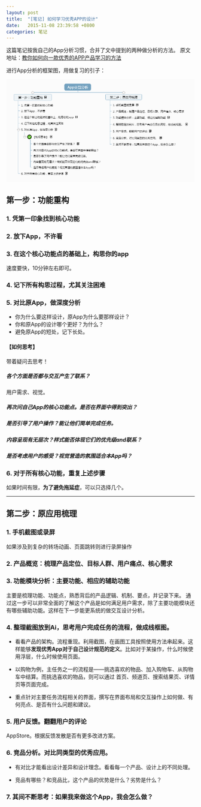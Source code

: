 ```yaml
---
layout: post
title:  "[笔记] 如何学习优秀APP的设计"
date:   2015-11-08 23:39:58 +0800
categories: 笔记
---
```


这篇笔记按我自己的App分析习惯，合并了文中提到的两种做分析的方法。
原文地址：[教你如何向一款优秀的APP产品学习的方法](http://mp.weixin.qq.com/s?__biz=MjM5NjA3MTQ5Ng==&from=timeline&idx=1&isappinstalled=0&mid=400399559&scene=2&sn=663ded87ff44a9b4f67334d9bad48024&srcid=1104IF5b753Owc2dVwQrH0OO)

进行App分析的框架图，用做复习的引子：

![App交互分析的框架图](/assets/images/2015-11-09-app.png)

## 第一步：功能重构

### 1. 凭第一印象找到核心功能

### 2. 放下App，不许看

### 3. 在这个核心功能点的基础上，构思你的app

速度要快，10分钟左右即可。

### 4. 记下所有构思过程，尤其关注困难

### 5. 对比原App，做深度分析

- 你为什么要这样设计，原App为什么要那样设计？
- 你和原App的设计哪个更好？为什么？
- 避免原App的短处，记下长处。

#### 【如何思考】

带着疑问去思考！

##### 各个方面是否都与交互产生了联系？

用户需求、视觉。

##### 再次问自己App的核心功能点。是否在界面中得到突出？

##### 是否引导了用户操作？能让他们简单完成任务。

##### 内容呈现有无层次？样式能否体现它们的优先级and联系？

##### 是否考虑用户的感受？视觉营造的氛围适合本App吗？

### 6. 对于所有核心功能，重复上述步骤

如果时间有限，**为了避免拖延症**，可以只选择几个。

---

## 第二步：原应用梳理

### 1. 手机截图或录屏

如果涉及到复杂的转场动画、页面跳转则进行录屏操作

### 2. 产品概览：梳理产品定位、目标人群、用户痛点、核心需求

### 3. 功能模块分析：主要功能、相应的辅助功能

主要是梳理功能、功能点，熟悉背后的产品逻辑、机制、要点，并记录下来。
通过这一步可以非常全面的了解这个产品是如何满足用户需求，除了主要功能模块还有哪些辅助功能。这样在下一步能更系统的做交互设计分析。

### 4. 整理截图放到Ai，思考用户完成任务的流程，做成线框图。

- 看看产品的架构。流程重现。利用截图，在画图工具按照使用方法串起来。这样能够**发现优秀App对于自己设计规范的定义**。比如对于某操作，什么时候使用浮层，什么时候使用页面。

- 以购物为例，主任务之一的流程是——挑选喜欢的物品、加入购物车、从购物车中结算。而挑选喜欢的物品，则可以通过 首页、频道页、搜索结果页、详情页等页面完成。

- 重点针对主要任务流程相关的界面，撰写在界面布局和交互操作上如何做、有何亮点、是否有什么问题和建议。

### 5. 用户反馈。翻翻用户的评论

AppStore。根据反馈发散是否有更多改进方案。

### 6. 竞品分析。对比同类型的优秀应用。

- 有对比才能看出设计差异和设计理念。看看每一个产品、设计上的不同处理。

- 竞品有哪些？和竞品比，这个产品的优势是什么？劣势是什么？

### 7. 其间不断思考：如果我来做这个App，我会怎么做？
